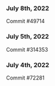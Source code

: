 ### July 8th, 2022

Commit #49714

### July 5th, 2022

Commit #314353


### July 4th, 2022

Commit #72281
